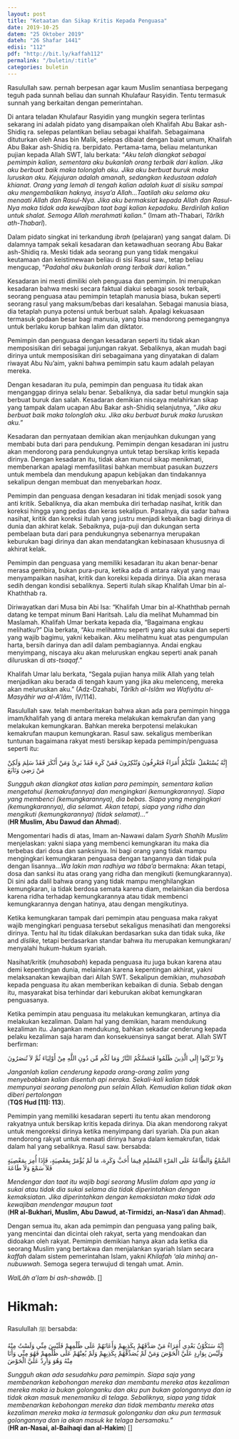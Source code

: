 ```yaml
---
layout: post
title: "Ketaatan dan Sikap Kritis Kepada Penguasa"
date: 2019-10-25
datem: "25 Oktober 2019"
dateh: "26 Shafar 1441"
edisi: "112"
pdf: "http://bit.ly/kaffah112"
permalink: "/buletin/:title"
categories: buletin
---
```


Rasulullah saw. pernah berpesan agar kaum Muslim senantiasa berpegang teguh pada sunnah beliau dan sunnah Khulafaur Rasyidin. Tentu termasuk sunnah yang berkaitan dengan pemerintahan.

Di antara teladan Khulafaur Rasyidin yang mungkin segera terlintas sekarang ini adalah pidato yang disampaikan oleh Khalifah Abu Bakar ash-Shidiq ra. selepas pelantikan beliau sebagai khalifah. Sebagaimana dituturkan oleh Anas bin Malik, selepas dibaiat dengan baiat umum, Khalifah Abu Bakar ash-Shidiq ra. berpidato. Pertama-tama, beliau melantunkan pujian kepada Allah SWT, lalu berkata: “*Aku telah diangkat sebagai pemimpin kalian, sementara aku bukanlah orang terbaik dari kalian. Jika aku berbuat baik maka tolonglah aku. Jika aku berbuat buruk maka luruskan aku. Kejujuran adalah amanah, sedangkan kedustaan adalah khianat. Orang yang lemah di tengah kalian adalah kuat di sisiku sampai aku mengembalikan haknya, insya’a Allah…Taatilah aku selama aku menaati Allah dan Rasul-Nya. Jika aku bermaksiat kepada Allah dan Rasul-Nya maka tidak ada kewajiban taat bagi kalian kepadaku. Berdirilah kalian untuk shalat. Semoga Allah merahmati kalian.*” (Imam ath-Thabari, *Târîkh ath-Thabarî*).

Dalam pidato singkat ini terkandung *ibrah* (pelajaran) yang sangat dalam. Di dalamnya tampak sekali kesadaran dan ketawadhuan seorang Abu Bakar ash-Shidiq ra. Meski tidak ada seorang pun yang tidak mengakui keutamaan dan keistimewaan beliau di sisi Rasul saw., tetap beliau mengucap, “*Padahal aku bukanlah orang terbaik dari kalian.*”

Kesadaran ini mesti dimiliki oleh penguasa dan pemimpin. Ini merupakan kesadaran bahwa meski secara faktual diakui sebagai sosok terbaik, seorang penguasa atau pemimpin tetaplah manusia biasa, bukan seperti seorang rasul yang maksum/bebas dari kesalahan. Sebagai manusia biasa, dia tetaplah punya potensi untuk berbuat salah. Apalagi kekuasaan termasuk godaan besar bagi manusia, yang bisa mendorong pemegangnya untuk berlaku korup bahkan lalim dan diktator.

Pemimpin dan penguasa dengan kesadaran seperti itu tidak akan memposisikan diri sebagai junjungan rakyat. Sebaliknya, akan mudah bagi dirinya untuk memposisikan diri sebagaimana yang dinyatakan di dalam riwayat Abu Nu’aim, yakni bahwa pemimpin satu kaum adalah pelayan mereka.

Dengan kesadaran itu pula, pemimpin dan penguasa itu tidak akan menganggap dirinya selalu benar. Sebaliknya, dia sadar betul mungkin saja berbuat buruk dan salah. Kesadaran demikian niscaya melahirkan sikap yang tampak dalam ucapan Abu Bakar ash-Shidiq selanjutnya, “*Jika aku berbuat baik maka tolonglah aku. Jika aku berbuat buruk maka luruskan aku.*”

Kesadaran dan pernyataan demikian akan menjauhkan dukungan yang membabi buta dari para pendukung. Pemimpin dengan kesadaran ini justru akan mendorong para pendukungnya untuk tetap bersikap kritis kepada dirinya. Dengan kesadaran itu, tidak akan muncul sikap menikmati, membenarkan apalagi memfasilitasi bahkan membuat pasukan *buzzers* untuk membela dan mendukung apapun kebijakan dan tindakannya sekalipun dengan membuat dan menyebarkan *hoax*.

Pemimpin dan penguasa dengan kesadaran ini tidak menjadi sosok yang anti kritik. Sebaliknya, dia akan membuka diri terhadap nasihat, kritik dan koreksi hingga yang pedas dan keras sekalipun. Pasalnya, dia sadar bahwa nasihat, kritik dan koreksi itulah yang justru menjadi kebaikan bagi dirinya di dunia dan akhirat kelak. Sebaiknya, puja-puji dan dukungan serta pembelaan buta dari para pendukungnya sebenarnya merupakan keburukan bagi dirinya dan akan mendatangkan kebinasaan khususnya di akhirat kelak.

Pemimpin dan penguasa yang memiliki kesadaran itu akan benar-benar merasa gembira, bukan pura-pura, ketika ada di antara rakyat yang mau menyampaikan nasihat, kritik dan koreksi kepada dirinya. Dia akan merasa sedih dengan kondisi sebaliknya. Seperti itulah sikap Khalifah Umar bin al-Khaththab ra.

Diriwayatkan dari Musa bin Abi Isa: “Khalifah Umar bin al-Khaththab pernah datang ke tempat minum Bani Haritsah. Lalu dia melihat Muhammad bin Maslamah. Khalifah Umar berkata kepada dia, “Bagaimana engkau melihatku?” Dia berkata, “Aku melihatmu seperti yang aku sukai dan seperti yang wajib bagimu, yakni kebaikan. Aku melihatmu kuat atas pengumpulan harta, bersih darinya dan adil dalam pembagiannya. Andai engkau menyimpang, niscaya aku akan meluruskan engkau seperti anak panah diluruskan di *ats-tsaqaf*.”

Khalifah Umar lalu berkata, “Segala pujian hanya milik Allah yang telah menjadikan aku berada di tengah kaum yang jika aku melenceng, mereka akan meluruskan aku.” (Adz-Dzahabi, *Târîkh al-Islâm wa Wafiyâtu al-Masyâhir wa al-A’lâm*, IV/114).

Rasulullah saw. telah memberitakan bahwa akan ada para pemimpin hingga imam/khalifah yang di antara mereka melakukan kemakrufan dan yang melakukan kemungkaran. Bahkan mereka berpotensi melakukan kemakrufan maupun kemungkaran. Rasul saw. sekaligus memberikan tuntunan bagaimana rakyat mesti bersikap kepada pemimpin/penguasa seperti itu:

<p class="text-right-arabic">
إِنَّهُ يُسْتَعْمَلُ عَلَيْكُمْ أُمَرَاءُ فَتَعْرِفُونَ وَتُنْكِرُونَ فَمَنْ كَرِهَ فَقَدْ بَرِئَ وَمَنْ أَنْكَرَ فَقَدْ سَلِمَ وَلَكِنْ مَنْ رَضِىَ وَتَابَعَ
</p>

<p class="text-right-arti">
<i>Sungguh akan diangkat atas kalian para pemimpin, sementara kalian mengetahui (kemakrufannya) dan mengingkari (kemungkarannya). Siapa yang membenci (kemungkarannya), dia bebas. Siapa yang mengingkari (kemungkarannya), dia selamat. Akan tetapi, siapa yang ridha dan mengikuti (kemungkarannya) (tidak selamat)…”</i><br>
(<b>HR Muslim, Abu Dawud dan Ahmad</b>).
</p>

Mengomentari hadis di atas, Imam an-Nawawi dalam *Syarh Shahîh Muslim* menjelaskan: yakni siapa yang membenci kemungkaran itu maka dia terbebas dari dosa dan sanksinya. Ini bagi orang yang tidak mampu mengingkari kemungkaran penguasa dengan tangannya dan tidak pula dengan lisannya…*Wa lakin man radhiya wa tâba’a* bermakna: Akan tetapi, dosa dan sanksi itu atas orang yang ridha dan mengikuti (kemungkarannya). Di sini ada dalil bahwa orang yang tidak mampu menghilangkan kemungkaran, ia tidak berdosa semata karena diam, melainkan dia berdosa karena ridha terhadap kemungkarannya atau tidak membenci kemungkarannya dengan hatinya, atau dengan mengikutinya.

Ketika kemungkaran tampak dari pemimpin atau penguasa maka rakyat wajib mengingkari penguasa tersebut sekaligus menasihati dan mengoreksi dirinya. Tentu hal itu tidak dilakukan berdasarkan suka dan tidak suka, *like* and *dislike*, tetapi berdasarkan standar bahwa itu merupakan kemungkaran/ menyalahi hukum-hukum syariah.

Nasihat/kritik (*muhasabah*) kepada penguasa itu juga bukan karena atau demi kepentingan dunia, melainkan karena kepentingan akhirat, yakni melaksanakan kewajiban dari Allah SWT. Sekalipun demikian, *muhasabah* kepada penguasa itu akan memberikan kebaikan di dunia. Sebab dengan itu, masyarakat bisa terhindar dari keburukan akibat kemungkaran penguasanya.

Ketika pemimpin atau penguasa itu melakukan kemungkaran, artinya dia melakukan kezaliman. Dalam hal yang demikian, haram mendukung kezaliman itu. Jangankan mendukung, bahkan sekadar cenderung kepada pelaku kezaliman saja haram dan konsekuensinya sangat berat. Allah SWT berfirman:

<p class="text-right-arabic">
وَلاَ تَرْكَنُوا إِلَى الَّذِينَ ظَلَمُوا فَتَمَسَّكُمُ النَّارُ وَمَا لَكُم مِّن دُونِ اللَّهِ مِنْ أَوْلِيَاءَ ثُمَّ لاَ تُنصَرُونَ
</p>

<p class="text-right-arti">
<i>Janganlah kalian cenderung kepada orang-orang zalim yang menyebabkan kalian disentuh api neraka. Sekali-kali kalian tidak mempunyai seorang penolong pun selain Allah. Kemudian kalian tidak akan diberi pertolongan</i><br>
(<b>TQS Hud [11]: 113</b>).
</p>

Pemimpin yang memiliki kesadaran seperti itu tentu akan mendorong rakyatnya untuk bersikap kritis kepada dirinya. Dia akan mendorong rakyat untuk mengoreksi dirinya ketika menyimpang dari syariah. Dia pun akan mendorong rakyat untuk menaati dirinya hanya dalam kemakrufan, tidak dalam hal yang sebaliknya. Rasul saw. bersabda:

<p class="text-right-arabic">
السَّمْعُ وَالطَّاعَةُ عَلَى المَرْءِ المُسْلِمِ فِيمَا أَحَبَّ وَكَرِهَ، مَا لَمْ يُؤْمَرْ بِمَعْصِيَةٍ، فَإِذَا أُمِرَ بِمَعْصِيَةٍ فَلاَ سَمْعَ وَلاَ طَاعَةَ
</p>

<p class="text-right-arti">
<i>Mendengar dan taat itu wajib bagi seorang Muslim dalam apa yang ia sukai atau tidak dia sukai selama dia tidak diperintahkan dengan kemaksiatan. Jika diperintahkan dengan kemaksiatan maka tidak ada kewajiban mendengar maupun taat</i><br>
(<b>HR al-Bukhari, Muslim, Abu Dawud, at-Tirmidzi, an-Nasa’i dan Ahmad</b>).
</p>

Dengan semua itu, akan ada pemimpin dan penguasa yang paling baik, yang mencintai dan dicintai oleh rakyat, serta yang mendoakan dan didoakan oleh rakyat. Pemimpin demikian hanya akan ada ketika dia seorang Muslim yang bertakwa dan menjalankan syariah Islam secara *kaffah* dalam sistem pemerintahan Islam, yakni *Khilafah ‘ala minhaj an-nubuwwah*. Semoga segera terwujud di tengah umat. Amin.

*WalLâh a’lam bi ash-shawâb*. []


<!-- HIKMAH -->
<div class="card mt-5">
  <div class="card-header">
  <h1>Hikmah:</h1>
  </div>

  <div class="card-body">
  <p class="text-center">
  Rasulullah ﷺ  bersabda:
  </p>

  <p class="text-center-arabic">
  إِنَّهُ سَتَكُوْنُ بَعْدِي أُمَرَاءُ مَنْ صَدَّقَهُمْ بِكَذِبِهِمْ وَأَعَانَهُمْ عَلَى ظُلْمِهِمْ فَلَيْسَ مِنِّي وَلَسْتُ مِنْهُ وَلَيْسَ بِوَارِدٍ عَلَيَّ الْحَوْضَ وَمَنْ لَمْ يُصَدِّقْهُمْ بِكَذِبِهِمْ وَلَمْ يُعِنْهُمْ عَلَى ظُلْمِهِمْ فَهُوَ مِنِّي وَأَنَا مِنْهُ وَهُوَ وَارِدٌ عَلَيَّ الْحَوْضَ
  </p>

  <p class="text-center">
  <i>Sungguh akan ada sesudahku para pemimpin. Siapa saja yang membenarkan kebohongan mereka dan membantu mereka atas kezaliman mereka maka ia bukan golonganku dan aku pun bukan golongannya dan ia tidak akan masuk menemaniku di telaga. Sebaliknya, siapa yang tidak membenarkan kebohongan mereka dan tidak membantu mereka atas kezaliman mereka maka ia termasuk golonganku dan aku pun termasuk golongannya dan ia akan masuk ke telaga bersamaku.”</i><br>
  (<b>HR an-Nasai, al-Baihaqi dan al-Hakim</b>) []
  </p>
  </div>
</div>
<!-- END HIKMAH -->
